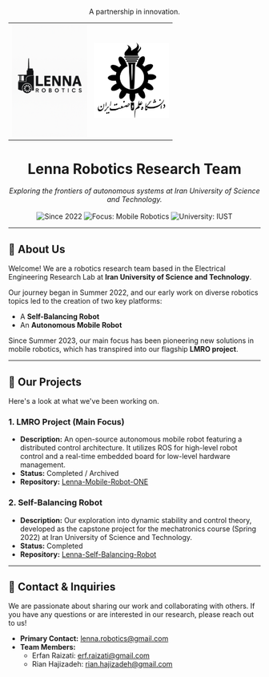<p align="center">
  A partnership in innovation.
</p>
<table align="center">
  <tr>
    <td align="center">
      <img src="https://github.com/Lenna-Robotics-Research-Lab/.github/blob/main/profile/images/Lenna%20Logo%202%20wb.png" alt="Lenna Robotics Logo" width="150">
    </td>
    <td align="center">
      <img src="https://github.com/Lenna-Robotics-Research-Lab/.github/blob/main/profile/images/iust.jpg" alt="IUST University Logo" width="150">
    </td>
  </tr>
</table>

<h1 align="center">
  Lenna Robotics Research Team
</h1>

<p align="center">
  <em>Exploring the frontiers of autonomous systems at Iran University of Science and Technology.</em>
  <br />
  <br />
  <img src="https://img.shields.io/badge/Since-2022-blue" alt="Since 2022">
  <img src="https://img.shields.io/badge/Focus-Mobile_Robotics-green" alt="Focus: Mobile Robotics">
  <img src="https://img.shields.io/badge/University-IUST-red" alt="University: IUST">
</p>

---

## 🤖 About Us

Welcome! We are a robotics research team based in the Electrical Engineering Research Lab at **Iran University of Science and Technology**.

Our journey began in Summer 2022, and our early work on diverse robotics topics led to the creation of two key platforms:
-   A **Self-Balancing Robot**
-   An **Autonomous Mobile Robot**

Since Summer 2023, our main focus has been pioneering new solutions in mobile robotics, which has transpired into our flagship **LMRO project**.

---

## 🚀 Our Projects

Here's a look at what we've been working on.

### 1. LMRO Project (Main Focus)
* **Description:** An open-source autonomous mobile robot featuring a distributed control architecture. It utilizes ROS for high-level robot control and a real-time embedded board for low-level hardware management.
* **Status:** Completed / Archived
* **Repository:** [Lenna-Mobile-Robot-ONE](https://github.com/Lenna-Robotics-Research-Lab/Lenna-Mobile-Robot-ONE)

### 2. Self-Balancing Robot
* **Description:** Our exploration into dynamic stability and control theory, developed as the capstone project for the mechatronics course (Spring 2022) at Iran University of Science and Technology.
* **Status:** Completed
* **Repository:** [Lenna-Self-Balancing-Robot](https://github.com/Lenna-Robotics-Research-Lab/Lenna-Self-Balancing-Robot)

---

## 📧 Contact & Inquiries

We are passionate about sharing our work and collaborating with others. If you have any questions or are interested in our research, please reach out to us!

-   **Primary Contact:** [lenna.robotics@gmail.com](mailto:lenna.robotics@gmail.com)
-   **Team Members:**
    -   Erfan Raizati: [erf.raizati@gmail.com](mailto:erf.raizati@gmail.com)
    -   Rian Hajizadeh: [rian.hajizadeh@gmail.com](mailto:rian.hajizadeh@gmail.com)
